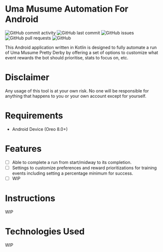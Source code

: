 # Uma Musume Automation For Android
![GitHub commit activity](https://img.shields.io/github/commit-activity/m/steve1316/uma-android-automation?logo=GitHub) ![GitHub last commit](https://img.shields.io/github/last-commit/steve1316/uma-android-automation?logo=GitHub) ![GitHub issues](https://img.shields.io/github/issues/steve1316/uma-android-automation?logo=GitHub) ![GitHub pull requests](https://img.shields.io/github/issues-pr/steve1316/uma-android-automation?logo=GitHub) ![GitHub](https://img.shields.io/github/license/steve1316/uma-android-automation?logo=GitHub)

This Android application written in Kotlin is designed to fully automate a run of Uma Musume Pretty Derby by offering a set of options to customize what event rewards the bot should prioritise, stats to focus on, etc.

# Disclaimer
Any usage of this tool is at your own risk. No one will be responsible for anything that happens to you or your own account except for yourself.

# Requirements
- Android Device (Oreo 8.0+)

# Features
- [ ] Able to complete a run from start/midway to its completion.
- [ ] Settings to customize preferences and reward prioritizations for training events including setting a percentage minimum for success.
- [ ] WIP

# Instructions
WIP

# Technologies Used
WIP
